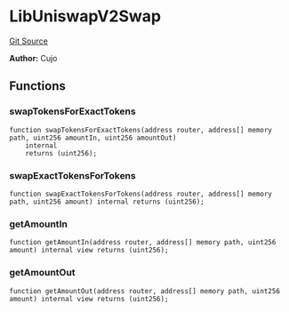 # LibUniswapV2Swap
[Git Source](https://github.com/KlimaDAO/klimadao-solidity/blob/29fd912e7e35bfd36ad9c6e57c2a312d3aed3640/src/infinity/libraries/TokenSwap/LibUniswapV2Swap.sol)

**Author:**
Cujo


## Functions
### swapTokensForExactTokens


```solidity
function swapTokensForExactTokens(address router, address[] memory path, uint256 amountIn, uint256 amountOut)
    internal
    returns (uint256);
```

### swapExactTokensForTokens


```solidity
function swapExactTokensForTokens(address router, address[] memory path, uint256 amount) internal returns (uint256);
```

### getAmountIn


```solidity
function getAmountIn(address router, address[] memory path, uint256 amount) internal view returns (uint256);
```

### getAmountOut


```solidity
function getAmountOut(address router, address[] memory path, uint256 amount) internal view returns (uint256);
```

